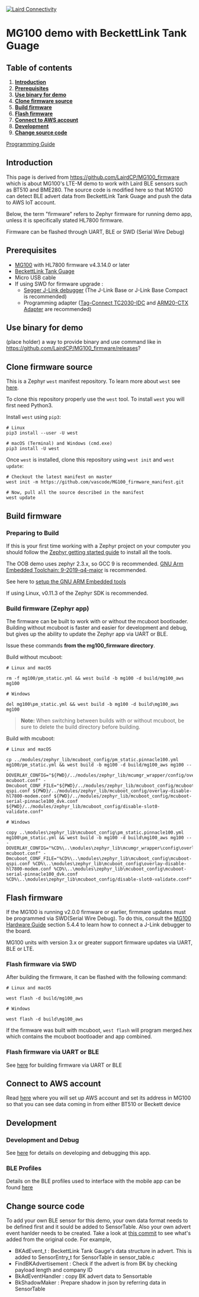 [![Laird Connectivity](docs/images/LairdConnnectivityLogo_Horizontal_RGB.png)](https://www.lairdconnect.com/)
# MG100 demo with BeckettLink Tank Guage

## Table of contents  
1. **[Introduction](#introduction)**
2. **[Prerequisites](#prerequisites)**
3. **[Use binary for demo](#use-binary-for-demo)**
4. **[Clone firmware source](#clone-firmware-source)**
5. **[Build firmware](#build-firmware)**
6. **[Flash firmware](#flash-firmware)**
7. **[Connect to AWS account](#connect-to-aws-account)**
8. **[Development](#development)**
9. **[Change source code](#change-source-code)**

[Programming Guide](https://www.lairdconnect.com/documentation/user-guide-programming-mg100) 

## Introduction

This page is derived from https://github.com/LairdCP/MG100_firmware which is about MG100's LTE-M demo to work with Laird BLE sensors such as BT510 and BME280. The source code is modified here so that MG100 can detect BLE advert data from BeckettLink Tank Guage and push the data to AWS IoT account. 

Below, the term "firmware" refers to Zephyr firmware for running demo app, unless it is specifically stated HL7800 firmware.

Firmware can be flashed through UART, BLE or SWD (Serial Wire Debug) 

## Prerequisites
* [MG100](https://www.lairdconnect.com/iot-devices/iot-gateways/sentrius-mg100-gateway-lte-mnb-iot-and-bluetooth-5) with HL7800 firmware v4.3.14.0 or later
* [BeckettLink Tank Guage](https://www.beckettcorp.com/product/beckettlink-tank-gauge/)
* Micro USB cable
* If using SWD for firmware upgrade : 
  * [Segger J-Link debugger](https://www.segger.com/products/debug-probes/j-link/models/model-overview/) (The J-Link Base or J-Link Base Compact is recommended) 
  * Programming adapter ([Tag-Connect TC2030-IDC](https://www.tag-connect.com/product/tc2030-idc-6-pin-tag-connect-plug-of-nails-spring-pin-cable-with-legs) and [ARM20-CTX Adapter](https://www.tag-connect.com/product/arm20-ctx-20-pin-to-tc2030-idc-adapter-for-cortex) are recommended) 

## Use binary for demo

(place holder) a way to provide binary and use command like in https://github.com/LairdCP/MG100_firmware/releases? 
  
## Clone firmware source

This is a Zephyr `west` manifest repository. To learn more about `west` see [here](https://docs.zephyrproject.org/latest/guides/west/index.html).

To clone this repository properly use the `west` tool. To install `west` you will first need Python3.

Install `west` using `pip3`:

```
# Linux
pip3 install --user -U west

# macOS (Terminal) and Windows (cmd.exe)
pip3 install -U west
```

Once `west` is installed, clone this repository using `west init` and `west update`:

```
# Checkout the latest manifest on master
west init -m https://github.com/vascode/MG100_firmware_manifest.git

# Now, pull all the source described in the manifest
west update
```

## Build firmware

### Preparing to Build
If this is your first time working with a Zephyr project on your computer you should follow the [Zephyr getting started guide](https://docs.zephyrproject.org/latest/getting_started/index.html#) to install all the tools.

The OOB demo uses zephyr 2.3.x, so GCC 9 is recommended.
[GNU Arm Embedded Toolchain: 9-2019-q4-major](https://developer.arm.com/tools-and-software/open-source-software/developer-tools/gnu-toolchain/gnu-rm/downloads) is recommended.

See here to [setup the GNU ARM Embedded tools](https://docs.zephyrproject.org/2.3.0/getting_started/toolchain_3rd_party_x_compilers.html#gnu-arm-embedded)

If using Linux, v0.11.3 of the Zephyr SDK is recommended.

### Build firmware (Zephyr app)

The firmware can be built to work with or without the mcuboot bootloader. Building without mcuboot is faster and easier for development and debug, but gives up the ability to update the Zephyr app via UART or BLE.

Issue these commands **from the mg100_firmware directory**.

Build without mcuboot:
```
# Linux and macOS

rm -f mg100/pm_static.yml && west build -b mg100 -d build/mg100_aws mg100

# Windows

del mg100\pm_static.yml && west build -b mg100 -d build\mg100_aws mg100
```

> **Note:** When switching between builds with or without mcuboot, be sure to delete the build directory before building.

Build with mcuboot:
```
# Linux and macOS

cp ../modules/zephyr_lib/mcuboot_config/pm_static.pinnacle100.yml mg100/pm_static.yml && west build -b mg100 -d build/mg100_aws mg100 -- -DOVERLAY_CONFIG="${PWD}/../modules/zephyr_lib/mcumgr_wrapper/config/overlay-mcuboot.conf" -Dmcuboot_CONF_FILE="${PWD}/../modules/zephyr_lib/mcuboot_config/mcuboot-qspi.conf ${PWD}/../modules/zephyr_lib/mcuboot_config/overlay-disable-hl7800-modem.conf ${PWD}/../modules/zephyr_lib/mcuboot_config/mcuboot-serial-pinnacle100_dvk.conf ${PWD}/../modules/zephyr_lib/mcuboot_config/disable-slot0-validate.conf"

# Windows

copy ..\modules\zephyr_lib\mcuboot_config\pm_static.pinnacle100.yml mg100\pm_static.yml && west build -b mg100 -d build\mg100_aws mg100 -- -DOVERLAY_CONFIG="%CD%\..\modules\zephyr_lib\mcumgr_wrapper\config\overlay-mcuboot.conf" -Dmcuboot_CONF_FILE="%CD%\..\modules\zephyr_lib\mcuboot_config\mcuboot-qspi.conf %CD%\..\modules\zephyr_lib\mcuboot_config\overlay-disable-hl7800-modem.conf %CD%\..\modules\zephyr_lib\mcuboot_config\mcuboot-serial-pinnacle100_dvk.conf %CD%\..\modules\zephyr_lib\mcuboot_config/disable-slot0-validate.conf"
```

## Flash firmware

If the MG100 is running v2.0.0 firmware or earlier, firmmare updates must be programmed via SWD(Serial Wire Debug). To do this, consult the [MG100 Hardware Guide](https://www.lairdconnect.com/documentation/mg100-gateway-hardware-guide) section 5.4.4 to learn how to connect a J-Link debugger to the board.

MG100 units with version 3.x or greater support firmware updates via UART, BLE or LTE.

### Flash firmware via SWD
After building the firmware, it can be flashed with the following command:
```
# Linux and macOS

west flash -d build/mg100_aws

# Windows

west flash -d build\mg100_aws
```

If the firmware was built with mcuboot, `west flash` will program merged.hex which contains the mcuboot bootloader and app combined. 

### Flash firmware via UART or BLE 

See [here](docs/firmware_update.md) for building firmware via UART or BLE 


## Connect to AWS account 

Read [here](docs/aws_iot.md) where you will set up AWS account and set its address in MG100 so that you can see data coming in from either BT510 or Beckett device 

## Development

### Development and Debug

See [here](docs/development.md) for details on developing and debugging this app.

### BLE Profiles

Details on the BLE profiles used to interface with the mobile app can be found [here](docs/ble.md)

## Change source code

To add your own BLE sensor for this demo, your own data format needs to be defined first and it sould be added to SensorTable. Also your own advert event hanlder needs to be created. Take a look at [this commit](https://github.com/vascode/MG100_firmware/commit/dd6405617c2779fe9539834c67d529bfac36b715) to see what's added from the original code.  For example, 
* BKAdEvent_t : BeckettLink Tank Gauge's data structure in advert. This is added to SensorEntry_t for SensorTable in sensor_table.c
* FindBKAdvertisement : Check if the advert is from BK by checking payload length and company ID
* BkAdEventHandler : copy BK advert data to Sensortable
* BkShadowMaker : Prepare shadow in json by referring data in SensorTable
